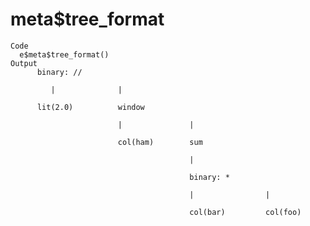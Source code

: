 # meta$tree_format

    Code
      e$meta$tree_format()
    Output
          binary: //    
      
             |              |       
      
          lit(2.0)          window      
      
                            |               |        
      
                            col(ham)        sum          
      
                                            |        
      
                                            binary: *    
      
                                            |                |       
      
                                            col(bar)         col(foo)    

